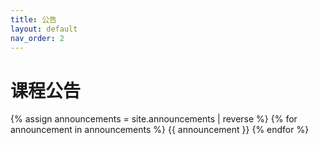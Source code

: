 ```yaml
---
title: 公告
layout: default
nav_order: 2
---
```


# 课程公告

{% assign announcements = site.announcements | reverse %}
{% for announcement in announcements %}
{{ announcement }}
{% endfor %}